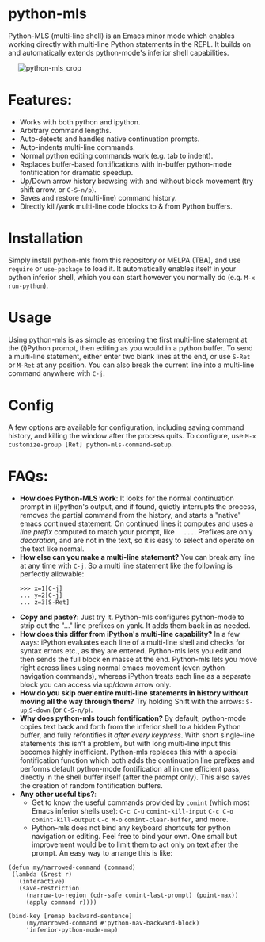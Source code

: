 # python-mls

Python-MLS (multi-line shell) is an Emacs minor mode which enables working directly with multi-line Python statements in the REPL.  It builds on and automatically extends python-mode's inferior shell capabilities.

&nbsp;&nbsp;&nbsp;&nbsp;   ![python-mls_crop](https://user-images.githubusercontent.com/93749/134784188-7ac9ee9d-8e29-4c7f-82d7-2881e96d4bd2.gif)


# Features:

- Works with both python and ipython.
- Arbitrary command lengths.
- Auto-detects and handles native continuation prompts.
- Auto-indents multi-line commands.
- Normal python editing commands work (e.g. tab to indent).
- Replaces buffer-based fontifications with in-buffer python-mode
  fontification for dramatic speedup.
- Up/Down arrow history browsing with and without block movement
  (try shift arrow, or `C-S-n/p`).
- Saves and restore (multi-line) command history.
- Directly kill/yank multi-line code blocks to & from Python
  buffers.
  
# Installation

Simply install python-mls from this repository or MELPA (TBA), and use `require` or `use-package` to load it.  It automatically enables itself in your python inferior shell, which you can start however you normally do (e.g. `M-x run-python`).  

# Usage

Using python-mls is as simple as entering the first multi-line statement at the (i)Python prompt, then editing as you would in a python buffer.  To send a multi-line statement, either enter two blank lines at the end, or use `S-Ret` or `M-Ret` at any position.  You can also break the current line into a multi-line command anywhere with `C-j`. 

# Config

A few options are available for configuration, including saving command history, and killing the window after the process quits.  To configure, use `M-x customize-group [Ret] python-mls-command-setup`. 

# FAQs:

- **How does Python-MLS work**: It looks for the normal continuation prompt in (i)python's output, and if found, quietly interrupts the process, removes the partial command from the history, and starts a "native" emacs continued statement. On continued lines it computes and uses a _line prefix_ computed to match your prompt, like `  ...`.  Prefixes are only _decoration_, and are not in the text, so it is easy to select and operate on the text like normal. 
- **How else can you make a multi-line statement?** You can break any line at any time with `C-j`.  So a multi line statement like the following is perfectly allowable:
  ```
  >>> x=1[C-j]
  ... y=2[C-j]
  ... z=3[S-Ret]
  ```
- **Copy and paste?**: Just try it.  Python-mls configures python-mode to strip out the "..." line prefixes on yank.  It adds them back in as needed.
- **How does this differ from iPython's multi-line capability?** In a few ways: iPython evaluates each line of a multi-line shell and checks for syntax errors etc., as they are entered.  Python-mls lets you edit and then sends the full block en masse at the end.  Python-mls lets you move right across lines using normal emacs movement (even python navigation commands), whereas iPython treats each line as a separate block you can access via up/down arrow only. 
- **How do you skip over entire multi-line statements in history without moving all the way through them?** Try holding Shift with the arrows: `S-up`,`S-down` (or `C-S-n/p`).
- **Why does python-mls touch fontification?** By default, python-mode copies text back and forth from the inferior shell to a hidden Python buffer, and fully refontifies it _after every keypress_. With short single-line statements this isn't a problem, but with long multi-line input this becomes highly inefficient. Python-mls replaces this with a special fontification function which both adds the continuation line prefixes and performs default python-mode fontification all in  one efficient pass, directly in the shell buffer itself (after the prompt only).  This also saves the creation of random fontification buffers.
- **Any other useful tips?**:  
   - Get to know the useful commands provided by `comint` (which most Emacs inferior shells use): `C-c C-u` `comint-kill-input` `C-c C-o` `comint-kill-output` `C-c M-o` `comint-clear-buffer`, and more.
   - Python-mls does not bind any keyboard shortcuts for python navigation or editing. Feel free to bind your own. One small but improvement would be to limit them to act only on text after the prompt. An easy way to arrange this is like:
 ```elisp
 (defun my/narrowed-command (command)
  (lambda (&rest r)
    (interactive)
    (save-restriction
      (narrow-to-region (cdr-safe comint-last-prompt) (point-max))
      (apply command r))))

 (bind-key [remap backward-sentence]
	  (my/narrowed-command #'python-nav-backward-block)
	  'inferior-python-mode-map)
 ```
